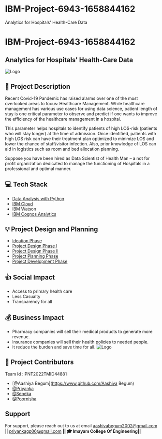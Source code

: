 # IBM-Project-6943-1658844162
Analytics for Hospitals' Health-Care Data

# IBM-Project-6943-1658844162
## **Analytics for Hospitals' Health-Care Data**
![Logo](https://cdn.dribbble.com/users/345283/screenshots/1566266/dribble-1.gif) 
## 📝 Project Description
 Recent Covid-19 Pandemic has raised alarms over one of the most overlooked areas to focus: Healthcare
Management. While healthcare management has various use cases for using data science, patient length of stay is one critical parameter to observe and predict if one wants to improve the efficiency of the healthcare management in a hospital.

 This parameter helps hospitals to identify patients of high LOS-risk (patients who will stay longer) at the time of admission. Once identified, patients with high LOS risk can have their treatment plan optimized to minimize LOS and lower the chance of staff/visitor infection. Also, prior knowledge of LOS can aid in logistics such as room and bed allocation planning.

 Suppose you have been hired as Data Scientist of Health Man – a not for profit organization dedicated to manage the functioning of Hospitals in a professional and optimal manner.

## 💻 Tech Stack

 - [Data Analysis with Python](https://en.wikipedia.org/wiki/Data_analysis)
 - [IBM Cloud](https://en.wikipedia.org/wiki/IBM_Cloud)
 - [IBM Watson](https://en.wikipedia.org/wiki/IBM_Watson)
 - [IBM Cognos Analytics](https://en.wikipedia.org/wiki/IBM_Cognos_Analytics)


## 💡 Project Design and Planning
 - [Ideation Phase](https://github.com/IBM-EPBL/IBM-Project-41297-1660640957/tree/main/Project%20Design%20%26%20Planning/1.Ideation%20Phase)
 - [Project Design Phase I](https://github.com/IBM-EPBL/IBM-Project-41297-1660640957/tree/main/Project%20Design%20%26%20Planning/2.Project%20Design%20phase%20I)
 - [Project Design Phase II](https://github.com/IBM-EPBL/IBM-Project-41297-1660640957/blob/main/1.Ideation_phase/2.EmpathyMap.pdf)
 - [Project Planning Phase](https://github.com/IBM-EPBL/IBM-Project-41297-1660640957/tree/main/Project%20Design%20%26%20Planning/4.Project%20Planning)
 - [Project Development Phase](https://github.com/IBM-EPBL/IBM-Project-41297-1660640957/tree/main/Project%20Development%20Phase)

## 👍 Social Impact
 - Access to primary health care
 - Less Casualty
 - Transparency for all

## 💰 Business Impact
 - Pharmacy companies will sell their medical products to generate more revenue.
 - Insurance companies will sell their health policies to needed people.
 - It reduce the burden and save time for all.
   ![Logo](https://innovaremedia.com/wp-content/uploads/2019/12/hospital.gif)
## 💫 Project Contributors
Team Id : PNT2022TMID44881
- [@Aashiya Begum](https://www.github.com/Aashiya Begum)
- [@Priyanka](https://www.github.com/Priyanka)
- [@Seneka](https://www.github.com/Seneka)
- [@Poornisha](https://www.github.com/Poornisha)

## Support

For support, please reach out to us at email aashiyabegum2002@gmail.com || priyankagp06@gmail.com
**********|**| 🎓 Imayam College Of Engineering|**|**********
